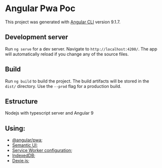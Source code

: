 # Angular Pwa Poc

This project was generated with [Angular CLI](https://github.com/angular/angular-cli) version 9.1.7.

## Development server
Run `ng serve` for a dev server. Navigate to `http://localhost:4200/`. The app will automatically reload if you change any of the source files.

## Build
Run `ng build` to build the project. The build artifacts will be stored in the `dist/` directory. Use the `--prod` flag for a production build.

## Estructure
Nodejs with typescript server and Angular 9

## Using:
- [@angular/pwa](https://angular.io/guide/service-worker-getting-started);
- [Semantic UI](https://semantic-ui.com/);
- [Service Worker configuration](https://angular.io/guide/service-worker-config);
- [IndexedDB](https://developer.mozilla.org/pt-BR/docs/Web/API/IndexedDB_API);
- [Dexie.js](https://dexie.org/);
